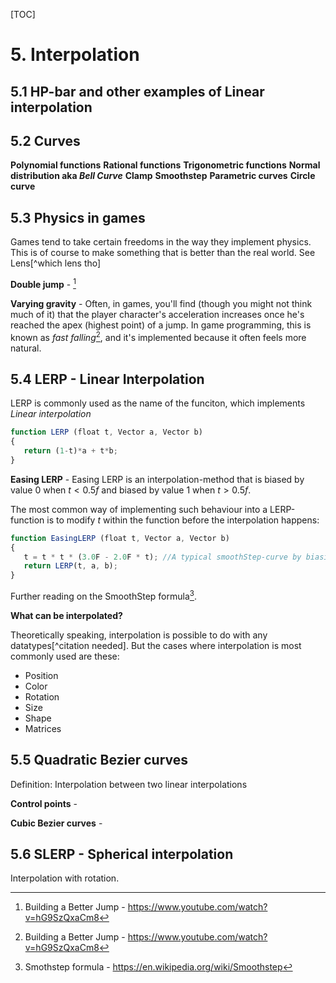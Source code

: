 [TOC]

# 5. Interpolation

## 5.1 HP-bar and other examples of Linear interpolation

## 5.2 Curves

**Polynomial functions**
**Rational functions** 
**Trigonometric functions** 
**Normal distribution aka *Bell Curve*** 
**Clamp** 
**Smoothstep**
**Parametric curves** 
**Circle curve** 

## 5.3 Physics in games

Games tend to take certain freedoms in the way they implement physics. This is of course to make something that is better than the real world. See Lens[^which lens tho]

**Double jump** - [^1]

**Varying gravity** - Often, in games, you'll find (though you might not think much of it) that the player character's acceleration increases once he's reached the apex (highest point) of a jump. In game programming, this is known as *fast falling*[^1], and it's implemented because it often feels more natural.

## 5.4 LERP - Linear Interpolation

LERP is commonly used as the name of the funciton, which implements *Linear interpolation*

```javascript
function LERP (float t, Vector a, Vector b) 
{
   return (1-t)*a + t*b;
}
```

**Easing LERP** - Easing LERP is an interpolation-method that is biased by value 0 when $t<0.5f$  and biased by value 1 when $t >0.5f$.

The most common way of implementing such behaviour into a LERP-function is to modify $t$ within the function before the interpolation happens:

```javascript
function EasingLERP (float t, Vector a, Vector b)
{
   t = t * t * (3.0F - 2.0F * t); //A typical smoothStep-curve by biasing time
   return LERP(t, a, b);
}
```

Further reading on the SmoothStep formula[^2].

**What can be interpolated?**

Theoretically speaking, interpolation is possible to do with any datatypes[^citation needed]. But the cases where interpolation is most commonly used are these:

- Position
- Color
- Rotation
- Size
- Shape
- Matrices

## 5.5 Quadratic Bezier curves

Definition: Interpolation between two linear interpolations

**Control points** - 

**Cubic Bezier curves** -

## 5.6 SLERP - Spherical interpolation

Interpolation with rotation.

[^1]: Building a Better Jump - https://www.youtube.com/watch?v=hG9SzQxaCm8
[^2]: Smothstep formula - https://en.wikipedia.org/wiki/Smoothstep